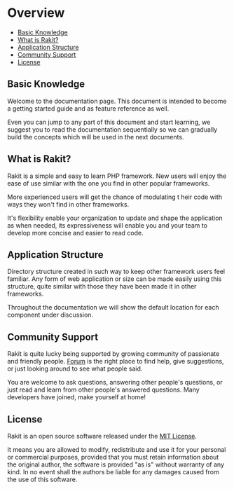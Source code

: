 # Overview

<!-- MarkdownTOC autolink="true" autoanchor="true" levels="2,3" bracket="round" lowercase="only_ascii" -->

- [Basic Knowledge](#basic-knowledge)
- [What is Rakit?](#what-is-rakit)
- [Application Structure](#application-structure)
- [Community Support](#community-support)
- [License](#license)

<!-- /MarkdownTOC -->


<a id="basic-knowledge"></a>
## Basic Knowledge

Welcome to the documentation page.
This document is intended to become a getting started guide and as feature reference as well.

Even you can jump to any part of this document and start learning,
we suggest you to read the documentation sequentially so we can gradually build the concepts
which will be used in the next documents.


<a id="what-is-rakit"></a>
## What is Rakit?

Rakit is a simple and easy to learn PHP framework.
New users will enjoy the ease of use similar with the one you find in other popular frameworks.

More experienced users will get the chance of modulating t
heir code with ways they won't find in other frameworks.

It's flexibility enable your organization to update and shape the application as when needed,
its expressiveness will enable you and your team to develop more concise and easier to read code.

<a id="application-structure"></a>
## Application Structure

Directory structure created in such way to keep other framework users feel familiar.
Any form of web application or size can be made easily using this structure,
quite similar with those they have been made it in other frameworks.

Throughout the documentation we will show the default location for each component under discussion.


<a id="community-support"></a>
## Community Support

Rakit is quite lucky being supported by growing community of passionate and friendly people.
[Forum](https://rakit.esyede.my.id/forum) is the right place to find help,
give suggestions, or just looking around to see what people said.

You are welcome to ask questions, answering other people's questions,
or just read and learn from other people's answered questions.
Many developers have joined, make yourself at home!


<a id="license"></a>
## License

Rakit is an open source software released under the
[MIT License](http://www.opensource.org/licenses/mit-license.php).


It means you are allowed to modify, redistribute and use it for your personal or
commercial purposes, provided that you must retain information about the original author,
the software is provided "as is" without warranty of any kind.
In no event shall the authors be liable for any damages caused from the use of this software.
